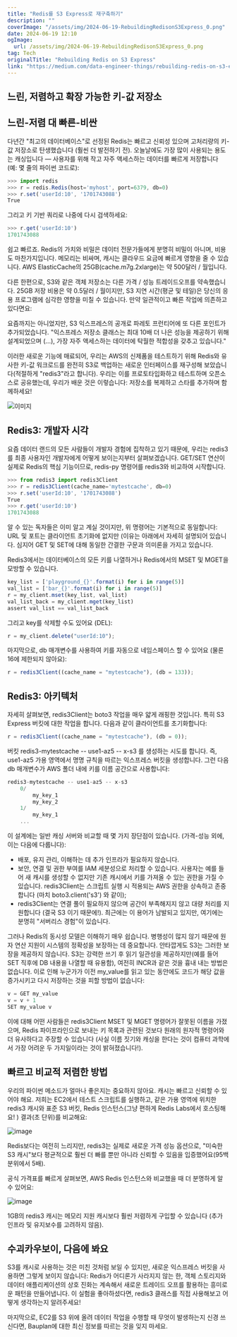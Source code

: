 ```yaml
---
title: "Redis를 S3 Express로 재구축하기"
description: ""
coverImage: "/assets/img/2024-06-19-RebuildingRedisonS3Express_0.png"
date: 2024-06-19 12:10
ogImage:
  url: /assets/img/2024-06-19-RebuildingRedisonS3Express_0.png
tag: Tech
originalTitle: "Rebuilding Redis on S3 Express"
link: "https://medium.com/data-engineer-things/rebuilding-redis-on-s3-express-e2701c5dcc29"
---
```


## 느린, 저렴하고 확장 가능한 키-값 저장소

## 느린-저렴 대 빠른-비싼

다년간 "최고의 데이터베이스"로 선정된 Redis는 빠르고 신뢰성 있으며 고처리량의 키-값 저장소로 탄생했습니다 (훨씬 더 발전하기 전). 오늘날에도 가장 많이 사용되는 용도는 캐싱입니다 — 사용자를 위해 작고 자주 액세스하는 데이터를 빠르게 저장합니다 (예: 몇 줄의 파이썬 코드로):

```js
>>> import redis
>>> r = redis.Redis(host='myhost', port=6379, db=0)
>>> r.set('userId:10', '1701743088')
True
```

<div class="content-ad"></div>

그리고 키 기반 쿼리로 나중에 다시 검색하세요:

```js
>>> r.get('userId:10')
1701743088
```

쉽고 빠르죠. Redis의 가치와 비밀은 데이터 전문가들에게 분명히 비밀이 아니며, 비용도 마찬가지입니다. 메모리는 비싸며, 캐시는 클라우드 요금에 빠르게 영향을 줄 수 있습니다. AWS ElasticCache의 25GB(cache.m7g.2xlarge)는 약 500달러 / 월입니다.

다른 한편으로, S3와 같은 객체 저장소는 다른 가격 / 성능 트레이드오프를 약속했습니다. 25GB 저장 비용은 약 0.5달러 / 월이지만, S3 지연 시간(평균 및 테일)은 당신의 응용 프로그램에 심각한 영향을 미칠 수 있습니다. 만약 일관적이고 빠른 작업에 의존하고 있다면요:

<div class="content-ad"></div>

요즘까지는 아니었지만, S3 익스프레스의 공개로 파레토 프런티어에 또 다른 포인트가 추가되었습니다. "익스프레스 저장소 클래스는 최대 10배 더 나은 성능을 제공하기 위해 설계되었으며 (...), 가장 자주 액세스하는 데이터에 탁월한 적합성을 갖추고 있습니다."

이러한 새로운 기능에 매료되어, 우리는 AWS의 신제품을 테스트하기 위해 Redis와 유사한 키-값 워크로드를 완전히 S3로 백업하는 새로운 인터페이스를 재구성해 보았습니다(적절하게 "redis3"라고 합니다). 우리는 이를 프로토타입화하고 테스트하며 오픈소스로 공유했는데, 우리가 배운 것은 이렇습니다: 저장소를 복제하고 스타를 추가하며 함께하세요!

![이미지](/assets/img/2024-06-19-RebuildingRedisonS3Express_0.png)

## Redis3: 개발자 시각

<div class="content-ad"></div>

요즘 데이터 랜드의 모든 사람들이 개발자 경험에 집착하고 있기 때문에, 우리는 redis3를 최종 사용자인 개발자에게 어떻게 보이는지부터 살펴보겠습니다. GET/SET 연산이 실제로 Redis의 핵심 기능이므로, redis-py 명령어를 redis3와 비교하여 시작합니다.

```js
>>> from redis3 import redis3Client
>>> r = redis3Client(cache_name='mytestcache', db=0)
>>> r.set('userId:10', '1701743088')
True
>>> r.get('userId:10')
1701743088
```

알 수 있는 독자들은 이미 알고 계실 것이지만, 위 명령어는 기본적으로 동일합니다: URL 및 포트는 클라이언트 초기화에 없지만 (이유는 아래에서 자세히 설명되어 있습니다. 심지어 GET 및 SET에 대해 동일한 간결한 구문과 의미론을 가지고 있습니다.

Redis3에서는 데이터베이스의 모든 키를 나열하거나 Redis에서의 MSET 및 MGET을 모방할 수 있습니다.

<div class="content-ad"></div>

```js
key_list = ['playground_{}'.format(i) for i in range(5)]
val_list = ['bar_{}'.format(i) for i in range(5)]
r = my_client.mset(key_list, val_list)
val_list_back = my_client.mget(key_list)
assert val_list == val_list_back
```

그리고 key를 삭제할 수도 있어요 (DEL):

```js
r = my_client.delete("userId:10");
```

마지막으로, db 매개변수를 사용하여 키를 자동으로 네임스페이스 할 수 있어요 (물론 16에 제한되지 않아요):

<div class="content-ad"></div>

```js
r = redis3Client((cache_name = "mytestcache"), (db = 133));
```

## Redis3: 아키텍처

자세히 살펴보면, redis3Client는 boto3 작업을 매우 얇게 래핑한 것입니다. 특히 S3 Express 버킷에 대한 작업을 합니다. 다음과 같이 클라이언트를 초기화합니다:

```js
r = redis3Client((cache_name = "mytestcache"), (db = 0));
```

<div class="content-ad"></div>

버킷 redis3-mytestcache -- use1-az5 -- x-s3 를 생성하는 시도를 합니다. 즉, use1-az5 가용 영역에서 명명 규칙을 따르는 익스프레스 버킷을 생성합니다. 그런 다음 db 매개변수가 AWS 폴더 내에 키를 이름 공간으로 사용합니다:

```js
redis3-mytestcache -- use1-az5 -- x-s3
    0/
        my_key_1
        my_key_2
    1/
        my_key_1
    ...
```

이 설계에는 일반 캐싱 서버와 비교할 때 몇 가지 장단점이 있습니다. (가격-성능 외에, 이는 다음에 다룹니다):

- 배포, 유지 관리, 이해하는 데 추가 인프라가 필요하지 않습니다.
- 보안, 연결 및 권한 부여를 IAM 세분성으로 처리할 수 있습니다. 사용자는 예를 들어 새 캐시를 생성할 수 없지만 기존 캐시에서 키를 가져올 수 있는 권한을 가질 수 있습니다. redis3Client는 스크립트 실행 시 적용되는 AWS 권한을 상속하고 존중합니다 (마치 boto3.client('s3') 와 같이);
- redis3Client는 연결 풀이 필요하지 않으며 공간이 부족해지지 않고 대량 처리를 지원합니다 (결국 S3 이기 때문에!). 최근에는 이 용어가 남발되고 있지만, 여기에는 분명히 "서버리스 경험"이 있습니다.

<div class="content-ad"></div>

그러나 Redis의 동시성 모델은 이해하기 매우 쉽습니다. 병행성이 많지 않기 때문에 원자 연산 지원이 시스템의 정확성을 보장하는 데 중요합니다. 안타깝게도 S3는 그러한 보장을 제공하지 않습니다. S3는 강력한 쓰기 후 읽기 일관성을 제공하지만(예를 들어 SET 직후에 DB 내용을 나열할 때 유용함), 여전히 INCR과 같은 것을 흉내 내는 방법은 없습니다. 이로 인해 누군가가 이전 my_value를 읽고 있는 동안에도 코드가 해당 값을 증가시키고 다시 저장하는 것을 피할 방법이 없습니다:

```js
v = GET my_value
v = v + 1
SET my_value v
```

이에 대해 어떤 사람들은 redis3Client MSET 및 MGET 명령어가 잘못된 이름을 가졌으며, Redis 파이프라인으로 보내는 키 목록과 관련된 것보다 원래의 원자적 명령어와 더 유사하다고 주장할 수 있습니다 (사실 이름 짓기와 캐싱을 한다는 것이 컴퓨터 과학에서 가장 어려운 두 가지일이라는 것이 밝혀졌습니다!).

## 빠르고 비교적 저렴한 방법

<div class="content-ad"></div>

우리의 파이썬 메소드가 얼마나 좋은지는 중요하지 않아요. 캐시는 빠르고 신뢰할 수 있어야 해요. 저희는 EC2에서 테스트 스크립트를 실행하고, 같은 가용 영역에 위치한 redis3 캐시와 표준 S3 버킷, Redis 인스턴스(그냥 편하게 Redis Labs에서 호스팅해요! ) 결과(초 단위)를 비교해요:

![image](/assets/img/2024-06-19-RebuildingRedisonS3Express_1.png)

Redis보다는 여전히 느리지만, redis3는 실제로 새로운 가격 성능 옵션으로, "미숙한 S3 캐시"보다 평균적으로 훨씬 더 빠를 뿐만 아니라 신뢰할 수 있음을 입증했어요(95백분위에서 5배).

공식 가격표를 빠르게 살펴보면, AWS Redis 인스턴스와 비교했을 때 더 분명하게 알 수 있어요:

<div class="content-ad"></div>

![image](/assets/img/2024-06-19-RebuildingRedisonS3Express_2.png)

1GB의 redis3 캐시는 메모리 지원 캐시보다 훨씬 저렴하게 구입할 수 있습니다 (추가 인프라 및 유지보수를 고려하지 않음).

## 수괴카우보이, 다음에 봐요

S3를 캐시로 사용하는 것은 미친 것처럼 보일 수 있지만, 새로운 익스프레스 버킷을 사용하면 그렇게 보이지 않습니다: Redis가 어디론가 사라지지 않는 한, 객체 스토리지와 데이터 애플리케이션의 상호 진화는 계속해서 새로운 트레이드 오프를 활용하는 흥미로운 패턴을 만들어냅니다. 이 실험을 좋아하셨다면, redis3 클래스를 직접 사용해보고 어떻게 생각하는지 알려주세요!

<div class="content-ad"></div>

마지막으로, EC2를 S3 위에 올려 데이터 작업을 수행할 때 무엇이 발생하는지 신경 쓰신다면, Bauplan에 대한 최신 정보를 따르는 것을 잊지 마세요.
